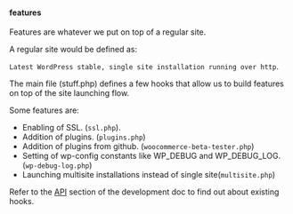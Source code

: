 #### features

Features are whatever we put on top of a regular site.

A regular site would be defined as:

`Latest WordPress stable, single site installation running over http`.

The main file (stuff.php) defines a few hooks that allow us to build features on top of the site launching flow.

Some features are:

- Enabling of SSL. (`ssl.php`).
- Addition of plugins. (`plugins.php`)
- Addition of plugins from github. (`woocommerce-beta-tester.php`)
- Setting of wp-config constants like WP_DEBUG and WP_DEBUG_LOG. (`wp-debug-log.php`)
- Launching multisite installations instead of single site(`multisite.php`)

Refer to the [API](../docs/development.md#API) section of the development doc to find out about existing hooks.
